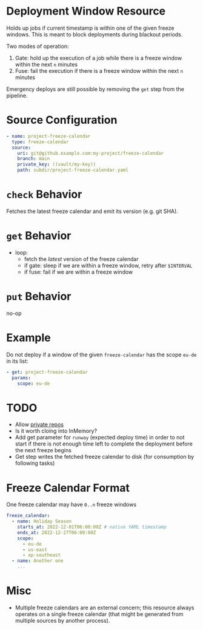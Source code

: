 # Deployment Window Resource

Holds up jobs if current timestamp is within one of the given freeze windows. This is meant to block deployments during blackout periods.

Two modes of operation:

1. Gate: hold up the execution of a job while there is a freeze window within the next `n` minutes
1. Fuse: fail the execution if there is a freeze window within the next `n` minutes

Emergency deploys are still possible by removing the `get` step from the pipeline.

# Source Configuration

```yaml
- name: project-freeze-calendar
  type: freeze-calendar
  source:
    uri: git@github.example.com:my-project/freeze-calendar
    branch: main
    private_key: ((vault/my-key))
    path: subdir/project-freeze-calendar.yaml
```

# `check` Behavior

Fetches the latest freeze calendar and emit its version (e.g. git SHA).

# `get` Behavior

* loop:
  - fetch the _latest_ version of the freeze calendar
  - if gate: sleep if we are within a freeze window, retry after `$INTERVAL`
  - if fuse: fail if we are within a freeze window

# `put` Behavior

no-op

# Example

Do not deploy if a window of the given `freeze-calendar` has the scope `eu-de` in its list:

```yaml
- get: project-freeze-calendar
  params:
    scope: eu-de
```

# TODO

* Allow [private repos](https://pkg.go.dev/github.com/go-git/go-git/v5#example-PlainClone-AccessToken)
* Is it worth cloing into InMemory?
* Add get parameter for `runway` (expected deploy time) in order to not start if there is not enough time left to complete the deployment before the next freeze begins
* Get step writes the fetched freeze calendar to disk (for consumption by following tasks)

# Freeze Calendar Format

One freeze calendar may have `0..n` freeze windows

```yaml
freeze_calendar:
  - name: Holiday Season
    starts_at: 2022-12-01T06:00:00Z # native YAML timestamp
    ends_at: 2022-12-27T06:00:00Z
    scope:
      - eu-de
      - us-east
      - ap-southeast
  - name: Another one
    ...
```

# Misc

* Multiple freeze calendars are an external concern; this resource always operates on a single freeze calendar (that might be generated from multiple sources by another process).
